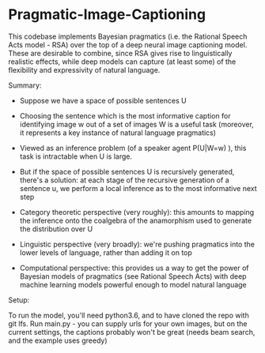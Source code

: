 # Pragmatic-Image-Captioning

This codebase implements Bayesian pragmatics (i.e. the Rational Speech Acts model - RSA) over the top of a deep neural image
captioning model. These are desirable to combine, since RSA gives rise to linguistically realistic effects, while deep models can capture (at least some) of the flexibility and expressivity of natural language.

Summary:

* Suppose we have a space of possible sentences U
	
* Choosing the sentence which is the most informative caption for identifying image w out of a set of images W is a useful task (moreover, it represents a key instance of natural language pragmatics)

* Viewed as an inference problem (of a speaker agent P(U|W=w) ), this task is intractable when U is large.

* But if the space of possible sentences U is recursively generated, there's a solution: at each stage of the recursive generation of a sentence u, we perform a local inference as to the most informative next step

* Category theoretic perspective (very roughly): this amounts to mapping the inference onto the coalgebra of the anamorphism used to generate the distribution over U

* Linguistic perspective (very broadly): we're pushing pragmatics into the lower levels of language, rather than adding it on top

* Computational perspective: this provides us a way to get the power of Bayesian models of pragmatics (see Rational Speech Acts) with deep machine learning models powerful enough to model natural language



Setup:

To run the model, you'll need python3.6, and to have cloned the repo with git lfs. Run main.py - you can supply urls for your own images, but on the current settings, the captions probably won't be great (needs beam search, and the example uses greedy)





